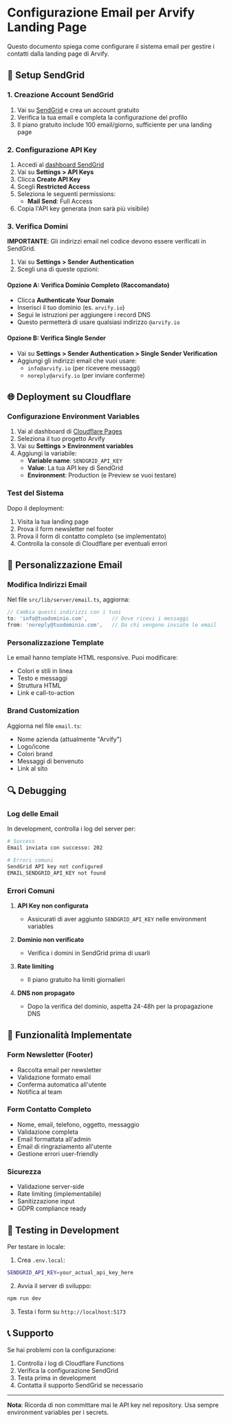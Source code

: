 # Configurazione Email per Arvify Landing Page

Questo documento spiega come configurare il sistema email per gestire i contatti dalla landing page di Arvify.

## 🔧 Setup SendGrid

### 1. Creazione Account SendGrid

1. Vai su [SendGrid](https://sendgrid.com) e crea un account gratuito
2. Verifica la tua email e completa la configurazione del profilo
3. Il piano gratuito include 100 email/giorno, sufficiente per una landing page

### 2. Configurazione API Key

1. Accedi al [dashboard SendGrid](https://app.sendgrid.com)
2. Vai su **Settings > API Keys**
3. Clicca **Create API Key**
4. Scegli **Restricted Access**
5. Seleziona le seguenti permissions:
   - **Mail Send**: Full Access
6. Copia l'API key generata (non sarà più visibile)

### 3. Verifica Domini

**IMPORTANTE**: Gli indirizzi email nel codice devono essere verificati in SendGrid.

1. Vai su **Settings > Sender Authentication**
2. Scegli una di queste opzioni:

#### Opzione A: Verifica Dominio Completo (Raccomandato)

- Clicca **Authenticate Your Domain**
- Inserisci il tuo dominio (es. `arvify.io`)
- Segui le istruzioni per aggiungere i record DNS
- Questo permetterà di usare qualsiasi indirizzo `@arvify.io`

#### Opzione B: Verifica Single Sender

- Vai su **Settings > Sender Authentication > Single Sender Verification**
- Aggiungi gli indirizzi email che vuoi usare:
  - `info@arvify.io` (per ricevere messaggi)
  - `noreply@arvify.io` (per inviare conferme)

## 🌐 Deployment su Cloudflare

### Configurazione Environment Variables

1. Vai al dashboard di [Cloudflare Pages](https://pages.cloudflare.com)
2. Seleziona il tuo progetto Arvify
3. Vai su **Settings > Environment variables**
4. Aggiungi la variabile:
   - **Variable name**: `SENDGRID_API_KEY`
   - **Value**: La tua API key di SendGrid
   - **Environment**: Production (e Preview se vuoi testare)

### Test del Sistema

Dopo il deployment:

1. Visita la tua landing page
2. Prova il form newsletter nel footer
3. Prova il form di contatto completo (se implementato)
4. Controlla la console di Cloudflare per eventuali errori

## 📧 Personalizzazione Email

### Modifica Indirizzi Email

Nel file `src/lib/server/email.ts`, aggiorna:

```typescript
// Cambia questi indirizzi con i tuoi
to: 'info@tuodominio.com',        // Dove ricevi i messaggi
from: 'noreply@tuodominio.com',   // Da chi vengono inviate le email
```

### Personalizzazione Template

Le email hanno template HTML responsive. Puoi modificare:

- Colori e stili in linea
- Testo e messaggi
- Struttura HTML
- Link e call-to-action

### Brand Customization

Aggiorna nel file `email.ts`:

- Nome azienda (attualmente "Arvify")
- Logo/icone
- Colori brand
- Messaggi di benvenuto
- Link al sito

## 🔍 Debugging

### Log delle Email

In development, controlla i log del server per:

```bash
# Success
Email inviata con successo: 202

# Errori comuni
SendGrid API key not configured
EMAIL_SENDGRID_API_KEY not found
```

### Errori Comuni

1. **API Key non configurata**
   - Assicurati di aver aggiunto `SENDGRID_API_KEY` nelle environment variables

2. **Dominio non verificato**
   - Verifica i domini in SendGrid prima di usarli

3. **Rate limiting**
   - Il piano gratuito ha limiti giornalieri

4. **DNS non propagato**
   - Dopo la verifica del dominio, aspetta 24-48h per la propagazione DNS

## 🚀 Funzionalità Implementate

### Form Newsletter (Footer)

- Raccolta email per newsletter
- Validazione formato email
- Conferma automatica all'utente
- Notifica al team

### Form Contatto Completo

- Nome, email, telefono, oggetto, messaggio
- Validazione completa
- Email formattata all'admin
- Email di ringraziamento all'utente
- Gestione errori user-friendly

### Sicurezza

- Validazione server-side
- Rate limiting (implementabile)
- Sanitizzazione input
- GDPR compliance ready

## 📱 Testing in Development

Per testare in locale:

1. Crea `.env.local`:

```bash
SENDGRID_API_KEY=your_actual_api_key_here
```

2. Avvia il server di sviluppo:

```bash
npm run dev
```

3. Testa i form su `http://localhost:5173`

## 📞 Supporto

Se hai problemi con la configurazione:

1. Controlla i log di Cloudflare Functions
2. Verifica la configurazione SendGrid
3. Testa prima in development
4. Contatta il supporto SendGrid se necessario

---

**Nota**: Ricorda di non committare mai le API key nel repository. Usa sempre environment variables per i secrets.
